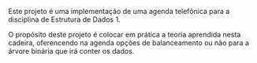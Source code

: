 Este projeto é uma implementação de uma agenda telefônica para a disciplina de Estrutura de Dados 1.

O propósito deste projeto é colocar em prática a teoria aprendida nesta cadeira, oferencendo na agenda opções de balanceamento ou não para a árvore binária que irá conter os dados.